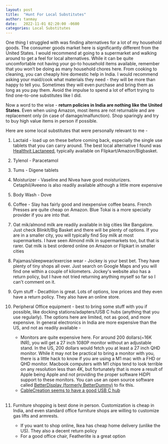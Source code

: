 ```yaml
---
layout: post
title:  "Hunt For Local Substitutes"
author: tanmay
date:   2022-11-01 02:20:00 -0600
categories: Local Substitutes
---
```


One thing I struggled with was finding alternatives for a lot of my household goods. The consumer goods market here is significantly different from the United States. I would recommend at going to a supermarket and walking around to get a feel for local alternatives. While it can be quite uncomfortable not having your go-to household items available, remember that you won’t be doing as many household chores here. From cooking to cleaning, you can cheaply hire domestic help in India. I would recommend asking your maid/cook what materials they need - they will be more than happy to tell you. Sometimes they will even purchase and bring them as long as you pay them. Avoid the impulse to spend a lot of effort trying to find one-to-one substitutes like I did. 

Now a word to the wise - **return policies in India are nothing like the United States**. Even when using Amazon, most items are not returnable and are replacement only (in case of damage/malfunction). Shop sparingly and try to buy high value items in person if possible. 

Here are some local substitutes that were personally relevant to me -
	
1. Lactaid - load up on these before coming back, especially the single use tablets that you can carry around. The best local alternative I found was [Healthvit Lactaneed](https://www.amazon.in/Healthvit-Lactaneed-Lactase-Supplement-Intolerance/dp/B07FPVSWY1), typically available on Flipkart/Amazon/Bigbasket.

2. Tylenol - Paracetamol

3. Tums - Digene tablets

4. Moisturizer - Vaseline and Nivea have good moisturizers. Cetaphil/Aveeno is also readily available although a little more expensive

5. Body Wash - Dove 

6. Coffee - Slay has fairly good and inexpensive coffee beans. French Presses are quite cheap on Amazon. Blue Tokai is a more specialty provider if you are into that.

7. Oat mik/almond milk are readily available in big cities like Bangalore. Just check BlinkIt/Big Basket and there will be plenty of options. If you are in a smaller city, you will typically find Soy milk at most supermarkets. I have seen Almond milk in supermarkets too, but that is rarer. Oat milk is best ordered online on Amazon or Flipkart in smaller cities

8. Pajamas/sleepwear/exercise wear - Jockey is your best bet. They have plenty of tiny shops all over. Just search on Google Maps and you will find one within a couple of kilometers. Jockey's website also has a return policy, but I have not tried returning anything myself so far so I can't comment on it.

9. Gym stuff - Decathlon is great. Lots of options, low prices and they even have a return policy. They also have an online store.

10. Peripheral Office equipment - best to bring some stuff with you if possible, like docking stations/adapters/USB C hubs (anything that you use regularly). The options here are limited, not as good, and more expensive. In general electronics in India are more expensive than the US, and not as readily available -

    - Monitors are quite expensive here. For around 200 dollars(~16K INR), you will get a 27 inch 1080P monitor without an adjustable stand. In the US, 200 dollars would fetch you at least a 27 inch QHD monitor. While it may not be practical to bring a monitor with you, there is a little hack to know if you are using a M1 mac with a FHD or QHD monitor. Macbook computers with M1 chips tend to look terrible on any resolution less than 4K, but fortunately that is more a result of Apple being Apple and not providing the proper software HiDPI support to these monitors. You can use an open source software called [BetterDisplay (formerly BetterDummy)](https://github.com/waydabber/BetterDisplay) to fix this. 
    - [CableCreation seems to have a good USB C hub](https://www.amazon.in/CableCreation-Multiport-Adapter-Gigabit-Ethernet/dp/B08FWMWGTD)
    <br><br/>

11. Furniture shopping is best done in person. Customization is cheap in India, and even standard office furniture shops are willing to customize gas lifts and armrests.

    - If you want to shop online, Ikea has cheap home delivery (unlike the US). They also a decent return policy
    - For a good office chair, Featherlite is a great option
